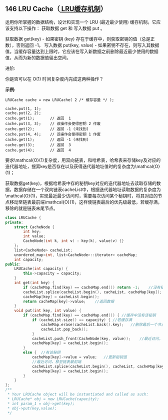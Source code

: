 ## 146 LRU Cache（[ LRU缓存机制](https://leetcode-cn.com/problems/LRU-Cache/)）

运用你所掌握的数据结构，设计和实现一个  LRU (最近最少使用) 缓存机制。它应该支持以下操作： 获取数据 get 和 写入数据 put 。

获取数据 get(key) - 如果密钥 (key) 存在于缓存中，则获取密钥的值（总是正数），否则返回 -1。
写入数据 put(key, value) - 如果密钥不存在，则写入其数据值。当缓存容量达到上限时，它应该在写入新数据之前删除最近最少使用的数据值，从而为新的数据值留出空间。

进阶:

你是否可以在 O(1) 时间复杂度内完成这两种操作？

**示例:**

```
LRUCache cache = new LRUCache( 2 /* 缓存容量 */ );

cache.put(1, 1);
cache.put(2, 2);
cache.get(1);       // 返回  1
cache.put(3, 3);    // 该操作会使得密钥 2 作废
cache.get(2);       // 返回 -1 (未找到)
cache.put(4, 4);    // 该操作会使得密钥 1 作废
cache.get(1);       // 返回 -1 (未找到)
cache.get(3);       // 返回  3
cache.get(4);       // 返回  4
```

要求\mathcal{O}(1)复杂度，用双向链表，和哈希表，哈希表来存储key及对应的迭代器地址，搜索key是否存在以及获得迭代器地址值时的复杂度为\mathcal{O}(1)；

获取数据get(key)，根据哈希表中存的秘钥key对应的迭代器地址去读取存储的数据，数据存储在一个双向链表cacheList中，根据迭代器地址读取数据的复杂度为\mathcal{O}(1)，实现最近最少访问时，需要每次访问某个秘钥时，将其对应的节点移动至链表最前端\mathcal{O}(1)，这样使链表最后的优先级最低，若缓存满，移除的就是链表末尾节点。

```C++
class LRUCache {
private:
	struct CacheNode {
		int key;
		int value;
		CacheNode(int k, int v) : key(k), value(v) {}
	};
	list<CacheNode> cacheList;
	unordered_map<int, list<CacheNode>::iterator> cacheMap;
	int capacity;
public:
	LRUCache(int capacity) {
		this->capacity = capacity;
	}
	int get(int key) {
		if (cacheMap.find(key) == cacheMap.end()) return -1;    //没有秘钥key，返回-1
		cacheList.splice(cacheList.begin(), cacheList, cacheMap[key]);  //有，最近访问，移至最前端
		cacheMap[key] = cacheList.begin();
		return cacheMap[key]->value;    //返回数据
	}
	void put(int key, int value) {
		if (cacheMap.find(key) == cacheMap.end()) {	//缓存中没有该秘钥
			if (cacheList.size() == capacity) {	//若缓存满
				cacheMap.erase(cacheList.back().key);	//删除最后一个节点
				cacheList.pop_back();
			}
			cacheList.push_front(CacheNode(key, value));    //最近访问，存于链表最前端
			cacheMap[key] = cacheList.begin();
		}
		else {	//有该秘钥
			cacheMap[key]->value = value;	//更新秘钥值
            //最近访问，移至链表最前端
			cacheList.splice(cacheList.begin(), cacheList, cacheMap[key]);
			cacheMap[key] = cacheList.begin();
		}
	}
};
/**
 * Your LRUCache object will be instantiated and called as such:
 * LRUCache* obj = new LRUCache(capacity);
 * int param_1 = obj->get(key);
 * obj->put(key,value);
 */
```


